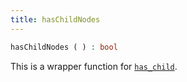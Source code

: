 ```yaml
---
title: hasChildNodes
---
```


```php
hasChildNodes ( ) : bool
```

This is a wrapper function for [`has_child`](../has_child/).
